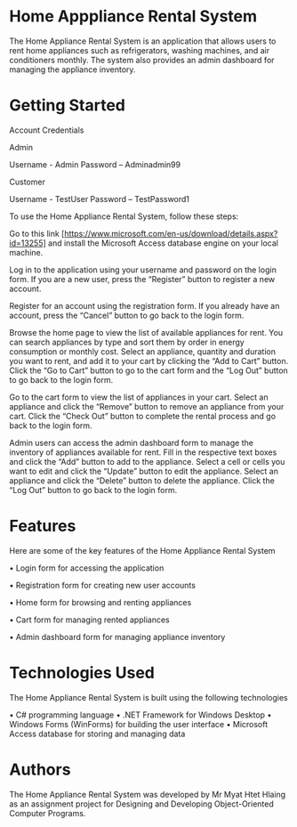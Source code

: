 ﻿# Home Apppliance Rental System

The Home Appliance Rental System is an application that allows users to rent home appliances such as refrigerators, washing machines, and air conditioners monthly. The system also provides an admin dashboard for managing the appliance inventory.

# Getting Started

Account Credentials

Admin

Username - Admin
Password – Adminadmin99

Customer

Username - TestUser
Password – TestPassword1


To use the Home Appliance Rental System, follow these steps:

Go to this link [https://www.microsoft.com/en-us/download/details.aspx?id=13255] and install the Microsoft Access database engine on your local machine.

Log in to the application using your username and password on the login form. If you are a new user, press the “Register” button to register a new account.


Register for an account using the registration form. If you already have an account, press the “Cancel” button to go back to the login form.


Browse the home page to view the list of available appliances for rent. You can search appliances by type and sort them by order in energy consumption or monthly cost. Select an appliance, quantity and duration you want to rent, and add it to your cart by clicking the “Add to Cart” button. Click the “Go to Cart” button to go to the cart form and the “Log Out” button to go back to the login form.


Go to the cart form to view the list of appliances in your cart. Select an appliance and click the “Remove” button to remove an appliance from your cart. Click the “Check Out” button to complete the rental process and go back to the login form.


Admin users can access the admin dashboard form to manage the inventory of appliances available for rent. Fill in the respective text boxes and click the “Add” button to add to the appliance. Select a cell or cells you want to edit and click the “Update” button to edit the appliance. Select an appliance and click the “Delete” button to delete the appliance. Click the “Log Out” button to go back to the login form.

# Features

Here are some of the key features of the Home Appliance Rental System

•	Login form for accessing the application

•	Registration form for creating new user accounts

•	Home form for browsing and renting appliances

•	Cart form for managing rented appliances

•	Admin dashboard form for managing appliance inventory

# Technologies Used

The Home Appliance Rental System is built using the following technologies

•	C# programming language
•	.NET Framework for Windows Desktop
•	Windows Forms (WinForms) for building the user interface
•	Microsoft Access database for storing and managing data

# Authors

The Home Appliance Rental System was developed by Mr Myat Htet Hlaing as an assignment project for Designing and Developing Object-Oriented Computer Programs.
 


